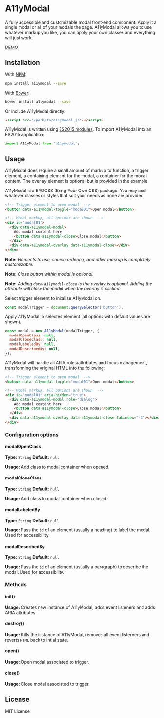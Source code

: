 # A11yModal
A fully accessible and customizable modal front-end component. Apply it a single modal or all of your modals the page. A11yModal allows you to use whatever markup you like, you can apply your own classes and everything will just work.

[DEMO](https://codepen.io/azinasili/pen/VbaeBY?editors=1010)

## Installation
With [NPM](https://www.npmjs.com/package/a11ymodal):

```bash
npm install a11ymodal --save
```

With [Bower](https://bower.io/):

```bash
bower install a11ymodal --save
```

Or include A11yModal directly:

```html
<script src="/path/to/a11ymodal.js"></script>
```

A11yModal is written using [ES2015 modules](http://2ality.com/2014/09/es6-modules-final.html). To import A11yModal into an ES2015 application:

```javascript
import A11yModal from 'a11ymodal';
```


## Usage
A11yModal does require a small amount of markup to function, a trigger element, a containing element for the modal, a container for the modal content. The overlay element is optional but is provided in the example.

A11yModal is a BYOCSS (Bring Your Own CSS) package. You may add whatever classes or styles that suit your needs as none are provided.

```html
<!-- Trigger element to open modal  -->
<button data-a11ymodal-toggle="modal01">Open modal</button>

<!-- Modal markup, all options are shown  -->
<div id="modal01">
  <div data-a11ymodal-modal>
    Add modal content here
    <button data-a11ymodal-close>Close modal</button>
  </div>
  <div data-a11ymodal-overlay data-a11ymodal-close></div>
</div>
```
**Note:** *Elements to use, source ordering, and other markup is completely customizable.*

**Note:** *Close button within modal is optional.*

**Note:** *Adding `data-a11ymodal-close` to the overlay is optional. Adding the attribute will close the modal when the overlay is clicked.*

Select trigger element to initalise A11yModal on.

```javascript
const modalTrigger = document.querySelector('button');
```

Apply A11yModal to selected element (all options with default values are shown).

```javascript
const modal = new A11yModal(modalTrigger, {
  modalOpenClass: null,
  modalCloseClass: null,
  modalLabeledBy: null,
  modalDescribedBy: null,
});
```

A11yModal will handle all ARIA roles/attributes and focus management, transforming the original HTML into the following:

```html
<!-- Trigger element to open modal  -->
<button data-a11ymodal-toggle="modal01">Open modal</button>

<!-- Modal markup, all options are shown  -->
<div id="modal01" aria-hidden="true">
  <div data-a11ymodal-modal role="dialog">
    Add modal content here
    <button data-a11ymodal-close>Close modal</button>
  </div>
  <div data-a11ymodal-overlay data-a11ymodal-close tabindex="-1"></div>
</div>
```


### Configuration options
#### modalOpenClass
**Type:** `String` **Default:** `null`

**Usage:** Add class to modal container when opened.

#### modalCloseClass
**Type:** `String` **Default:** `null`

**Usage:** Add class to modal container when closed.

#### modalLabeledBy
**Type:** `String` **Default:** `null`

**Usage:** Pass the `id` of an element (usually a heading) to label the modal. Used for accessibility.

#### modalDescribedBy
**Type:** `String` **Default:** `null`

**Usage:** Pass the `id` of an element (usually a paragraph) to describe the modal. Used for accessibility.


### Methods
#### init()
**Usage:** Creates new instance of A11yModal, adds event listeners and adds ARIA attributes.

#### destroy()
**Usage:** Kills the instance of A11yModal, removes all event listerners and reverts `HTML` back to intial state.

#### open()
**Usage:** Open modal associated to trigger.

#### close()
**Usage:** Close modal associated to trigger.


## License
MIT License
